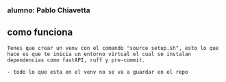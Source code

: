 ### alumno: Pablo Chiavetta



## como funciona

    Tenes que crear un venv con el comando "source setup.sh", esto lo que hace es que te inicia un entorno virtual el cual se instalan dependencias como fastAPI, ruff y pre-commit.

    - todo lo que esta en el venv no se va a guardar en el repo

